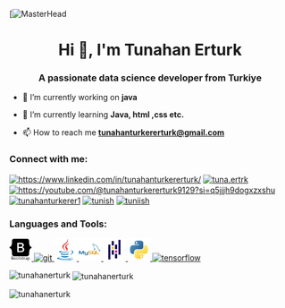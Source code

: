 [![MasterHead](https://uwo.ca/sci/datascience/img/Placeholders/Data%20Science%20Slide.jpg)

<h1 align="center">Hi 👋, I'm Tunahan Erturk</h1>
<h3 align="center">A passionate data science developer from Turkiye</h3>

- 🔭 I’m currently working on **java**

- 🌱 I’m currently learning **Java, html ,css etc.**

- 📫 How to reach me **tunahanturkererturk@gmail.com**

<h3 align="left">Connect with me:</h3>
<p align="left">
<a href="https://linkedin.com/in/https://www.linkedin.com/in/tunahanturkererturk/" target="blank"><img align="center" src="https://raw.githubusercontent.com/rahuldkjain/github-profile-readme-generator/master/src/images/icons/Social/linked-in-alt.svg" alt="https://www.linkedin.com/in/tunahanturkererturk/" height="30" width="40" /></a>
<a href="https://instagram.com/tuna.ertrk" target="blank"><img align="center" src="https://raw.githubusercontent.com/rahuldkjain/github-profile-readme-generator/master/src/images/icons/Social/instagram.svg" alt="tuna.ertrk" height="30" width="40" /></a>
<a href="https://www.youtube.com/c/https://youtube.com/@tunahanturkererturk9129?si=q5jjjh9dogxzxshu" target="blank"><img align="center" src="https://raw.githubusercontent.com/rahuldkjain/github-profile-readme-generator/master/src/images/icons/Social/youtube.svg" alt="https://youtube.com/@tunahanturkererturk9129?si=q5jjjh9dogxzxshu" height="30" width="40" /></a>
<a href="https://www.hackerrank.com/tunahanturkerer1" target="blank"><img align="center" src="https://raw.githubusercontent.com/rahuldkjain/github-profile-readme-generator/master/src/images/icons/Social/hackerrank.svg" alt="tunahanturkerer1" height="30" width="40" /></a>
<a href="https://www.leetcode.com/tunish" target="blank"><img align="center" src="https://raw.githubusercontent.com/rahuldkjain/github-profile-readme-generator/master/src/images/icons/Social/leet-code.svg" alt="tunish" height="30" width="40" /></a>
<a href="https://discord.gg/tuniish" target="blank"><img align="center" src="https://raw.githubusercontent.com/rahuldkjain/github-profile-readme-generator/master/src/images/icons/Social/discord.svg" alt="tuniish" height="30" width="40" /></a>
</p>

<h3 align="left">Languages and Tools:</h3>
<p align="left"> <a href="https://getbootstrap.com" target="_blank" rel="noreferrer"> <img src="https://raw.githubusercontent.com/devicons/devicon/master/icons/bootstrap/bootstrap-plain-wordmark.svg" alt="bootstrap" width="40" height="40"/> </a> <a href="https://git-scm.com/" target="_blank" rel="noreferrer"> <img src="https://www.vectorlogo.zone/logos/git-scm/git-scm-icon.svg" alt="git" width="40" height="40"/> </a> <a href="https://www.java.com" target="_blank" rel="noreferrer"> <img src="https://raw.githubusercontent.com/devicons/devicon/master/icons/java/java-original.svg" alt="java" width="40" height="40"/> </a> <a href="https://www.mysql.com/" target="_blank" rel="noreferrer"> <img src="https://raw.githubusercontent.com/devicons/devicon/master/icons/mysql/mysql-original-wordmark.svg" alt="mysql" width="40" height="40"/> </a> <a href="https://pandas.pydata.org/" target="_blank" rel="noreferrer"> <img src="https://raw.githubusercontent.com/devicons/devicon/2ae2a900d2f041da66e950e4d48052658d850630/icons/pandas/pandas-original.svg" alt="pandas" width="40" height="40"/> </a> <a href="https://www.python.org" target="_blank" rel="noreferrer"> <img src="https://raw.githubusercontent.com/devicons/devicon/master/icons/python/python-original.svg" alt="python" width="40" height="40"/> </a> <a href="https://www.tensorflow.org" target="_blank" rel="noreferrer"> <img src="https://www.vectorlogo.zone/logos/tensorflow/tensorflow-icon.svg" alt="tensorflow" width="40" height="40"/> </a> </p>

<p><img align="left" src="https://github-readme-stats.vercel.app/api/top-langs?username=tunahanerturk&show_icons=true&locale=en&layout=compact" alt="tunahanerturk" /></p>

<p>&nbsp;<img align="center" src="https://github-readme-stats.vercel.app/api?username=tunahanerturk&show_icons=true&locale=en" alt="tunahanerturk" /></p>

<p><img align="center" src="https://github-readme-streak-stats.herokuapp.com/?user=tunahanerturk&" alt="tunahanerturk" /></p>

